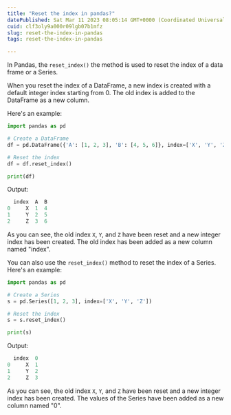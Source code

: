 ```yaml
---
title: "Reset the index in pandas?"
datePublished: Sat Mar 11 2023 08:05:14 GMT+0000 (Coordinated Universal Time)
cuid: clf3oly9a000r09lgb07b1mfz
slug: reset-the-index-in-pandas
tags: reset-the-index-in-pandas

---
```


In Pandas, the `reset_index()` the method is used to reset the index of a data frame or a Series.

When you reset the index of a DataFrame, a new index is created with a default integer index starting from 0. The old index is added to the DataFrame as a new column.

Here's an example:

```python
import pandas as pd

# Create a DataFrame
df = pd.DataFrame({'A': [1, 2, 3], 'B': [4, 5, 6]}, index=['X', 'Y', 'Z'])

# Reset the index
df = df.reset_index()

print(df)
```

Output:

```python
  index  A  B
0     X  1  4
1     Y  2  5
2     Z  3  6
```

As you can see, the old index `X`, `Y`, and `Z` have been reset and a new integer index has been created. The old index has been added as a new column named "index".

You can also use the `reset_index()` method to reset the index of a Series. Here's an example:

```python
import pandas as pd

# Create a Series
s = pd.Series([1, 2, 3], index=['X', 'Y', 'Z'])

# Reset the index
s = s.reset_index()

print(s)
```

Output:

```python
  index  0
0     X  1
1     Y  2
2     Z  3
```

As you can see, the old index `X`, `Y`, and `Z` have been reset and a new integer index has been created. The values of the Series have been added as a new column named "0".